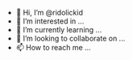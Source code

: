 - 👋 Hi, I’m @ridolickid
- 👀 I’m interested in ...
- 🌱 I’m currently learning ...
- 💞️ I’m looking to collaborate on ...
- 📫 How to reach me ...

<!---
ridolickid/ridolickid is a ✨ special ✨ repository because its `README.md` (this file) appears on your GitHub profile.
You can click the Preview link to take a look at your changes.
--->
